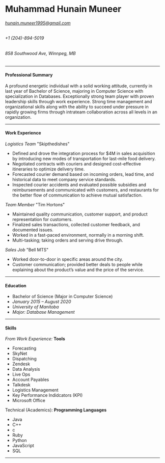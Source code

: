 # **Muhammad Hunain Muneer**
###### *hunain.muneer1995@gmail.com*
###### +1 (204)-894-5019
###### 858 Southwood Ave, Winnpeg, MB
---
#### Professional Summary
A profound energetic individual with a solid working attitude, currently in last year of Bachelor of Science, majoring in Computer Science with specialization in Databases. Exceptionally strong team player with proven leadership skills through work experience. Strong time management and organizational skills along with the ability to succeed under pressure in rapidly growing firms through intrateam collaboration across all levels in an organization.

---
#### Work Experience
*Logistics Team*
"Skipthedishes"
* Defined and drove the integration process for $4M in sales acquisition by introducing new modes of transportation for last-mile food delivery. 
* Negotiated contracts with couriers and designed cost-effective itineraries to optimize delivery time. 
* Forecasted courier demand based on incoming orders, lead time, and historical data to meet company service standards.
* Inspected courier accidents and evaluated possible subsidies and reimbursements and communicated with customers, and restaurants for the better flow of communication to achieve mutual satisfaction. 

*Team Member*
"Tim Hortons"
* Maintained quality communication, customer support, and product representation for customers. 
* Finalized sales transactions, collected customer feedback, and documented issues.  
* Worked in a fast-paced environment, normally in a morning shift.
* Multi-tasking; taking orders and serving drive through.

*Sales Job*
"Bell MTS"
* Worked door-to-door in specific areas around the city. 
* Customer communication; provided better deals to people while explaining about the product’s value and the price of the service.

---
#### Education

* Bachelor of Science (Major in Computer Science)
* *January 2015 – August 2020*
* *University of Manitoba*
* *Major: Database Management*
---
#### Skills

*From Work Experience:* 
 **Tools** 
* Forecasting
* SkyNet 
* Dispatching
* Zendesk
* Data Analysis
* Live Ops 
* Account Payables
* Talkdesk 
* Logistics Management
* Key Performance Indidcators (KPI)
* Microsoft Office 

Technical (Academics):
**Programming Languages** 
* Java 
* C++ 
* c 
* Ruby 
* Python 
* JavaScript 
* SQL
***
